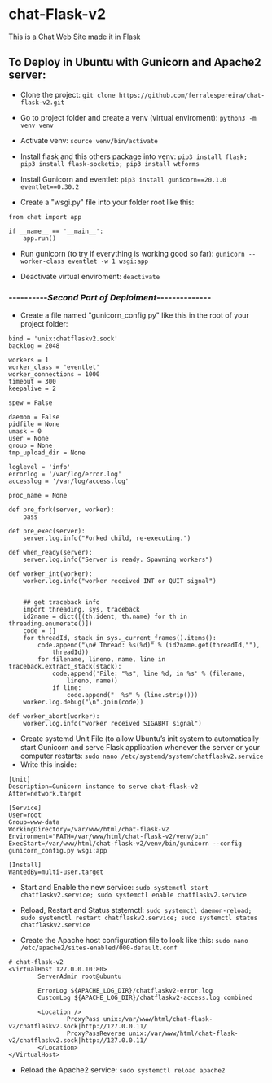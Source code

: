 # chat-Flask-v2
This is a Chat Web Site made it in Flask

## To Deploy in Ubuntu with Gunicorn and Apache2 server:

* Clone the project:
`git clone https://github.com/ferralespereira/chat-flask-v2.git`

* Go to project folder and create a venv (virtual enviroment):
`python3 -m venv venv`

* Activate venv:
`source venv/bin/activate`

* Install flask and this others package into venv:
`pip3 install flask; pip3 install flask-socketio; pip3 install wtforms`

* Install Gunicorn and eventlet:
`pip3 install gunicorn==20.1.0 eventlet==0.30.2`

* Create a "wsgi.py" file into your folder root like this:
```
from chat import app

if __name__ == '__main__':
    app.run() 

```

* Run gunicorn (to try if everything is working good so far):
`gunicorn --worker-class eventlet -w 1 wsgi:app`

* Deactivate virtual enviroment:
`deactivate`

### ----------*Second Part of Deploiment*--------------


* Create a file named "gunicorn_config.py" like this in the root of your project folder:
```
bind = 'unix:chatflaskv2.sock'
backlog = 2048

workers = 1
worker_class = 'eventlet'
worker_connections = 1000
timeout = 300
keepalive = 2

spew = False

daemon = False
pidfile = None
umask = 0
user = None
group = None
tmp_upload_dir = None

loglevel = 'info'
errorlog = '/var/log/error.log'
accesslog = '/var/log/access.log'

proc_name = None

def pre_fork(server, worker):
    pass

def pre_exec(server):
    server.log.info("Forked child, re-executing.")

def when_ready(server):
    server.log.info("Server is ready. Spawning workers")

def worker_int(worker):
    worker.log.info("worker received INT or QUIT signal")


    ## get traceback info
    import threading, sys, traceback
    id2name = dict([(th.ident, th.name) for th in threading.enumerate()])
    code = []
    for threadId, stack in sys._current_frames().items():
        code.append("\n# Thread: %s(%d)" % (id2name.get(threadId,""),
            threadId))
        for filename, lineno, name, line in traceback.extract_stack(stack):
            code.append('File: "%s", line %d, in %s' % (filename,
                lineno, name))
            if line:
                code.append("  %s" % (line.strip()))
    worker.log.debug("\n".join(code))

def worker_abort(worker):
    worker.log.info("worker received SIGABRT signal")
```

* Create systemd Unit File (to allow Ubuntu’s init system to automatically start Gunicorn and serve Flask application whenever the server or your computer restarts:
`sudo nano /etc/systemd/system/chatflaskv2.service`
* Write this inside:
```
[Unit]
Description=Gunicorn instance to serve chat-flask-v2
After=network.target

[Service]
User=root
Group=www-data
WorkingDirectory=/var/www/html/chat-flask-v2
Environment="PATH=/var/www/html/chat-flask-v2/venv/bin"
ExecStart=/var/www/html/chat-flask-v2/venv/bin/gunicorn --config gunicorn_config.py wsgi:app

[Install]
WantedBy=multi-user.target
```

* Start and Enable the new service:
`sudo systemctl start chatflaskv2.service; sudo systemctl enable chatflaskv2.service`

* Reload, Restart and Status ststemctl:
`sudo systemctl daemon-reload; sudo systemctl restart chatflaskv2.service; sudo systemctl status chatflaskv2.service`

* Create the Apache host configuration file to look like this:
`sudo nano /etc/apache2/sites-enabled/000-default.conf`
```
# chat-flask-v2
<VirtualHost 127.0.0.10:80>
        ServerAdmin root@ubuntu

        ErrorLog ${APACHE_LOG_DIR}/chatflaskv2-error.log
        CustomLog ${APACHE_LOG_DIR}/chatflaskv2-access.log combined

        <Location />
                ProxyPass unix:/var/www/html/chat-flask-v2/chatflaskv2.sock|http://127.0.0.11/
                ProxyPassReverse unix:/var/www/html/chat-flask-v2/chatflaskv2.sock|http://127.0.0.11/
        </Location>
</VirtualHost>
```

* Reload the Apache2 service:
`sudo systemctl reload apache2`
